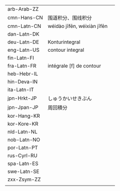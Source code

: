 | | | |
|-|-|-|
| arb-Arab-ZZ |  |  |
| cmn-Hans-CN | 围道积分、围线积分 |  |
| cmn-Latn-CN | wéidào jīfēn, wéixiàn jīfēn |  |
| dan-Latn-DK |  |  |
| deu-Latn-DE | Konturintegral |  |
| eng-Latn-US | contour integral |  |
| fin-Latn-FI |  |  |
| fra-Latn-FR | intégrale [f] de contour |  |
| heb-Hebr-IL |  |  |
| hin-Deva-IN |  |  |
| ita-Latn-IT |  |  |
| jpn-Hrkt-JP | しゅうかいせきぶん |  |
| jpn-Jpan-JP | 周回積分 |  |
| kor-Hang-KR |  |  |
| kor-Kore-KR |  |  |
| nld-Latn-NL |  |  |
| nob-Latn-NO |  |  |
| por-Latn-PT |  |  |
| rus-Cyrl-RU |  |  |
| spa-Latn-ES |  |  |
| swe-Latn-SE |  |  |
| zxx-Zsym-ZZ |  |  |
|  |  |  |